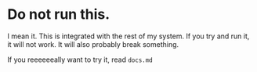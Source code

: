 # Do not run this.

I mean it. This is integrated with the rest of my system. If you try and run it, it will not work. It will also probably break something.

If you reeeeeeally want to try it, read `docs.md`
